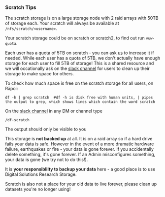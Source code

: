### Scratch Tips

The scratch storage is on a large storage node with 2 raid arrays with 50TB of storage each.  Your scratch will always be available at ```/nfs/scratch/<username>```.

Your scratch storage could be on scratch or scratch2, to find out run ```vuw-quota```.

Each user has a quota of 5TB on scratch - you can ask [us](../support.md) to increase it if needed.  While each user has a quota of 5TB, we don't actually have enough storage for each user to fill 5TB of storage!  This is a shared resource and we will occationally ask on the [slack channel](uwrc.slack.com/) for users to clean up their storage to make space for others.

To check how much space is free on the scratch storage for all users, on Rāpoi: 
```
df -h | grep scratch  #df -h is disk free with human units, | pipes the output to grep, which shows lines which contain the word scratch
```
On the [slack channel](uwrc.slack.com/) in any DM or channel type
```
/df-scratch 
```
The output should only be visible to you


This storage is **not backed up** at all.  It is on a raid array so if a hard drive fails your data is safe.  However in the event of a more dramatic hardware failure, earthquakes or fire - your data is gone forever.  If you accidentally delete something, it's gone forever. If an Admin misconfigures something, your data is gone (we try not to do this!).

It is **your responsiblilty to backup your data** here - a good place is to use Digital Solutions Research Storage.

Scratch is also not a place for your old data to live forever, please clean up datasets you're no longer using!